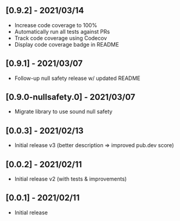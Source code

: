 ## [0.9.2] - 2021/03/14

* Increase code coverage to 100%
* Automatically run all tests against PRs
* Track code coverage using Codecov
* Display code coverage badge in README

## [0.9.1] - 2021/03/07

* Follow-up null safety release w/ updated README

## [0.9.0-nullsafety.0] - 2021/03/07

* Migrate library to use sound null safety

## [0.0.3] - 2021/02/13

* Initial release v3 (better description => improved pub.dev score)

## [0.0.2] - 2021/02/11

* Initial release v2 (with tests & improvements)

## [0.0.1] - 2021/02/11

* Initial release

